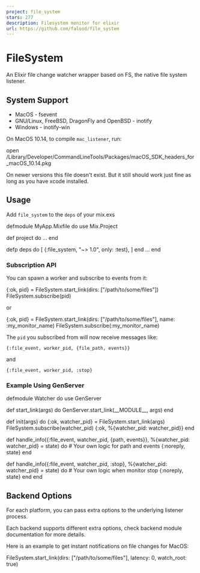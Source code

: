 ```yaml
---
project: file_system
stars: 277
description: Filesystem monitor for elixir
url: https://github.com/falood/file_system
---
```


FileSystem
==========

An Elixir file change watcher wrapper based on FS, the native file system listener.

System Support
--------------

-   MacOS - fsevent
-   GNU/Linux, FreeBSD, DragonFly and OpenBSD - inotify
-   Windows - inotify-win

On MacOS 10.14, to compile `mac_listener`, run:

open /Library/Developer/CommandLineTools/Packages/macOS\_SDK\_headers\_for\_macOS\_10.14.pkg

On newer versions this file doesn't exist. But it still should work just fine as long as you have xcode installed.

Usage
-----

Add `file_system` to the `deps` of your mix.exs

defmodule MyApp.Mixfile do
  use Mix.Project

  def project do
  ...
  end

  defp deps do
    \[
      {:file\_system, "~> 1.0", only: :test},
    \]
  end
  ...
end

### Subscription API

You can spawn a worker and subscribe to events from it:

{:ok, pid} \= FileSystem.start\_link(dirs: \["/path/to/some/files"\])
FileSystem.subscribe(pid)

or

{:ok, pid} \= FileSystem.start\_link(dirs: \["/path/to/some/files"\], name: :my\_monitor\_name)
FileSystem.subscribe(:my\_monitor\_name)

The `pid` you subscribed from will now receive messages like:

```
{:file_event, worker_pid, {file_path, events}}
```

and

```
{:file_event, worker_pid, :stop}
```

### Example Using GenServer

defmodule Watcher do
  use GenServer

  def start\_link(args) do
    GenServer.start\_link(\_\_MODULE\_\_, args)
  end

  def init(args) do
    {:ok, watcher\_pid} \= FileSystem.start\_link(args)
    FileSystem.subscribe(watcher\_pid)
    {:ok, %{watcher\_pid: watcher\_pid}}
  end

  def handle\_info({:file\_event, watcher\_pid, {path, events}}, %{watcher\_pid: watcher\_pid} \= state) do
    \# Your own logic for path and events
    {:noreply, state}
  end

  def handle\_info({:file\_event, watcher\_pid, :stop}, %{watcher\_pid: watcher\_pid} \= state) do
    \# Your own logic when monitor stop
    {:noreply, state}
  end
end

Backend Options
---------------

For each platform, you can pass extra options to the underlying listener process.

Each backend supports different extra options, check backend module documentation for more details.

Here is an example to get instant notifications on file changes for MacOS:

FileSystem.start\_link(dirs: \["/path/to/some/files"\], latency: 0, watch\_root: true)
